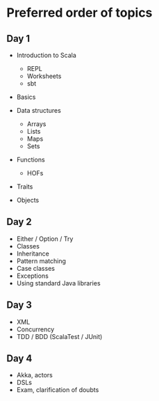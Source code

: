 # Preferred order of topics

## Day 1

 - Introduction to Scala
   - REPL
   - Worksheets
   - sbt
   
 - Basics
 - Data structures
    - Arrays
    - Lists
    - Maps
    - Sets
 - Functions
    - HOFs
 - Traits
 - Objects

## Day 2

 - Either / Option / Try
 - Classes
 - Inheritance
 - Pattern matching
 - Case classes
 - Exceptions
 - Using standard Java libraries

## Day 3

 - XML
 - Concurrency
 - TDD / BDD (ScalaTest / JUnit)

## Day 4

 - Akka, actors
 - DSLs
 - Exam, clarification of doubts 